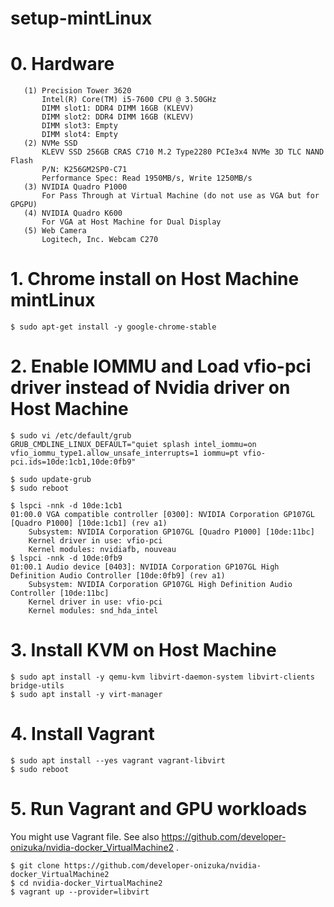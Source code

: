 # setup-mintLinux

# 0. Hardware
```
   (1) Precision Tower 3620
       Intel(R) Core(TM) i5-7600 CPU @ 3.50GHz
       DIMM slot1: DDR4 DIMM 16GB (KLEVV)
       DIMM slot2: DDR4 DIMM 16GB (KLEVV)
       DIMM slot3: Empty
       DIMM slot4: Empty
   (2) NVMe SSD
       KLEVV SSD 256GB CRAS C710 M.2 Type2280 PCIe3x4 NVMe 3D TLC NAND Flash
       P/N: K256GM2SP0-C71
       Performance Spec: Read 1950MB/s, Write 1250MB/s
   (3) NVIDIA Quadro P1000
       For Pass Through at Virtual Machine (do not use as VGA but for GPGPU)
   (4) NVIDIA Quadro K600
       For VGA at Host Machine for Dual Display
   (5) Web Camera
       Logitech, Inc. Webcam C270
```

# 1. Chrome install on Host Machine mintLinux
```
$ sudo apt-get install -y google-chrome-stable
```

# 2. Enable IOMMU and Load vfio-pci driver instead of Nvidia driver on Host Machine
```
$ sudo vi /etc/default/grub
GRUB_CMDLINE_LINUX_DEFAULT="quiet splash intel_iommu=on vfio_iommu_type1.allow_unsafe_interrupts=1 iommu=pt vfio-pci.ids=10de:1cb1,10de:0fb9"

$ sudo update-grub
$ sudo reboot
```
```
$ lspci -nnk -d 10de:1cb1
01:00.0 VGA compatible controller [0300]: NVIDIA Corporation GP107GL [Quadro P1000] [10de:1cb1] (rev a1)
	Subsystem: NVIDIA Corporation GP107GL [Quadro P1000] [10de:11bc]
	Kernel driver in use: vfio-pci
	Kernel modules: nvidiafb, nouveau
$ lspci -nnk -d 10de:0fb9
01:00.1 Audio device [0403]: NVIDIA Corporation GP107GL High Definition Audio Controller [10de:0fb9] (rev a1)
	Subsystem: NVIDIA Corporation GP107GL High Definition Audio Controller [10de:11bc]
	Kernel driver in use: vfio-pci
	Kernel modules: snd_hda_intel
```

# 3. Install KVM on Host Machine
```
$ sudo apt install -y qemu-kvm libvirt-daemon-system libvirt-clients bridge-utils
$ sudo apt install -y virt-manager
```

# 4. Install Vagrant
```
$ sudo apt install --yes vagrant vagrant-libvirt
$ sudo reboot
```

# 5. Run Vagrant and GPU workloads
You might use Vagrant file. See also https://github.com/developer-onizuka/nvidia-docker_VirtualMachine2 .
```
$ git clone https://github.com/developer-onizuka/nvidia-docker_VirtualMachine2
$ cd nvidia-docker_VirtualMachine2
$ vagrant up --provider=libvirt
```

